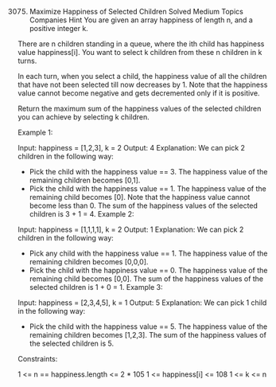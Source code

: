 3075. Maximize Happiness of Selected Children
      Solved
      Medium
      Topics
      Companies
      Hint
      You are given an array happiness of length n, and a positive integer k.

There are n children standing in a queue, where the ith child has happiness value happiness[i]. You want to select k children from these n children in k turns.

In each turn, when you select a child, the happiness value of all the children that have not been selected till now decreases by 1. Note that the happiness value cannot become negative and gets decremented only if it is positive.

Return the maximum sum of the happiness values of the selected children you can achieve by selecting k children.

Example 1:

Input: happiness = [1,2,3], k = 2
Output: 4
Explanation: We can pick 2 children in the following way:

- Pick the child with the happiness value == 3. The happiness value of the remaining children becomes [0,1].
- Pick the child with the happiness value == 1. The happiness value of the remaining child becomes [0]. Note that the happiness value cannot become less than 0.
  The sum of the happiness values of the selected children is 3 + 1 = 4.
  Example 2:

Input: happiness = [1,1,1,1], k = 2
Output: 1
Explanation: We can pick 2 children in the following way:

- Pick any child with the happiness value == 1. The happiness value of the remaining children becomes [0,0,0].
- Pick the child with the happiness value == 0. The happiness value of the remaining child becomes [0,0].
  The sum of the happiness values of the selected children is 1 + 0 = 1.
  Example 3:

Input: happiness = [2,3,4,5], k = 1
Output: 5
Explanation: We can pick 1 child in the following way:

- Pick the child with the happiness value == 5. The happiness value of the remaining children becomes [1,2,3].
  The sum of the happiness values of the selected children is 5.

Constraints:

1 <= n == happiness.length <= 2 \* 105
1 <= happiness[i] <= 108
1 <= k <= n
